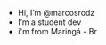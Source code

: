 - Hi, I’m @marcosrodz
- I’m a student dev
- i'm from Maringá - Br

<div align="center">
  <a href="https://github.com/marcosrodz
  <img height="180em" src="https://github-readme-stats.vercel.app/api?username=marcosrodz&show_icons=true&theme=dracula&include_all_commits=true&count_private=true%22/%3E
  <img height="180em" src="https://github-readme-stats.vercel.app/api/top-langs/?username=marcosrodz&layout=compact&langs_count=7&theme=dracula%22/%3E
</div>
